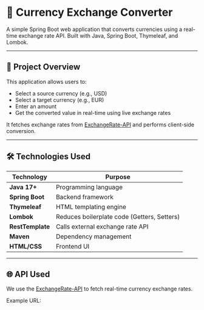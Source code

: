 # 💸 Currency Exchange Converter

A simple Spring Boot web application that converts currencies using a real-time exchange rate API. Built with Java, Spring Boot, Thymeleaf, and Lombok.

---

## 🧾 Project Overview

This application allows users to:
- Select a source currency (e.g., USD)
- Select a target currency (e.g., EUR)
- Enter an amount
- Get the converted value in real-time using live exchange rates

It fetches exchange rates from [ExchangeRate-API](https://www.exchangerate-api.com/) and performs client-side conversion.

---

## 🛠️ Technologies Used

| Technology | Purpose |
|----------|---------|
| **Java 17+** | Programming language |
| **Spring Boot** | Backend framework |
| **Thymeleaf** | HTML templating engine |
| **Lombok** | Reduces boilerplate code (Getters, Setters) |
| **RestTemplate** | Calls external exchange rate API |
| **Maven** | Dependency management |
| **HTML/CSS** | Frontend UI |

---

## 🌐 API Used

We use the [ExchangeRate-API](https://www.exchangerate-api.com/) to fetch real-time currency exchange rates.

Example URL:
